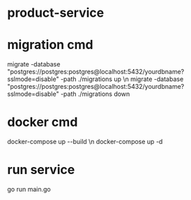 # product-service

# migration cmd
migrate -database "postgres://postgres:postgres@localhost:5432/yourdbname?sslmode=disable" -path ./migrations up \n
migrate -database "postgres://postgres:postgres@localhost:5432/yourdbname?sslmode=disable" -path ./migrations down

# docker cmd
docker-compose up --build \n
docker-compose up -d

# run service
go run main.go

